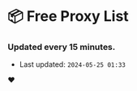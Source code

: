 # :package: Free Proxy List
### Updated every 15 minutes.

- Last updated: `2024-05-25 01:33`

:heart:
